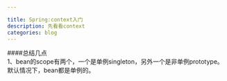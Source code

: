 ```yaml
---

title: Spring:context入门   
description: 先看看context   
categories: blog   
---
```


####总结几点    
1、bean的scope有两个，一个是单例singleton，另外一个是非单例prototype。
默认情况下，bean都是单例的。
